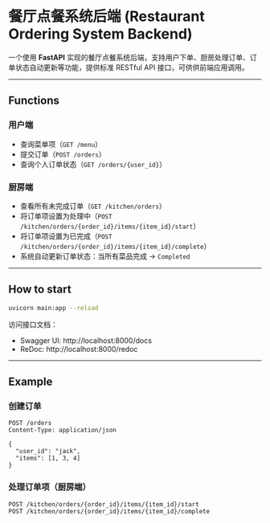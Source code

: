 # 餐厅点餐系统后端 (Restaurant Ordering System Backend)

一个使用 **FastAPI** 实现的餐厅点餐系统后端，支持用户下单、厨房处理订单、订单状态自动更新等功能，提供标准 RESTful API 接口，可供供前端应用调用。

---

## Functions

### 用户端
- 查询菜单项（`GET /menu`）
- 提交订单（`POST /orders`）
- 查询个人订单状态（`GET /orders/{user_id}`）

### 厨房端
- 查看所有未完成订单（`GET /kitchen/orders`）
- 将订单项设置为处理中（`POST /kitchen/orders/{order_id}/items/{item_id}/start`）
- 将订单项设置为已完成（`POST /kitchen/orders/{order_id}/items/{item_id}/complete`）
- 系统自动更新订单状态：当所有菜品完成 → `Completed`

---

## How to start

```bash
uvicorn main:app --reload
```

访问接口文档：

- Swagger UI: http://localhost:8000/docs
- ReDoc: http://localhost:8000/redoc

---

## Example

### 创建订单
```http
POST /orders
Content-Type: application/json

{
  "user_id": "jack",
  "items": [1, 3, 4]
}
```

### 处理订单项（厨房端）
```http
POST /kitchen/orders/{order_id}/items/{item_id}/start
POST /kitchen/orders/{order_id}/items/{item_id}/complete
```

